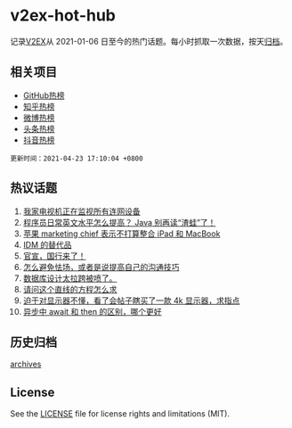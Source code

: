# v2ex-hot-hub

 记录[V2EX](https://www.v2ex.com/)从 2021-01-06 日至今的热门话题。每小时抓取一次数据，按天[归档](archives)。
 
 ## 相关项目

- [GitHub热榜](https://github.com/snaildev/github-hot-hub)
- [知乎热榜](https://github.com/snaildev/zhihu-hot-hub)
- [微博热榜](https://github.com/snaildev/weibo-hot-hub)
- [头条热榜](https://github.com/snaildev/toutiao-hot-hub)
- [抖音热榜](https://github.com/snaildev/douyin-hot-hub)


 `更新时间：2021-04-23 17:10:04 +0800`

## 热议话题

1. [我家电视机正在监视所有连网设备](https://www.v2ex.com/t/772523)
1. [程序员日常英文水平怎么提高？ Java 别再读“渣蛙”了！](https://www.v2ex.com/t/772621)
1. [苹果 marketing chief 表示不打算整合 iPad 和 MacBook](https://www.v2ex.com/t/772612)
1. [IDM 的替代品](https://www.v2ex.com/t/772562)
1. [官宣，国行来了！](https://www.v2ex.com/t/772651)
1. [怎么避免怯场，或者是说提高自己的沟通技巧](https://www.v2ex.com/t/772652)
1. [数据库设计太拉跨被喷了。](https://www.v2ex.com/t/772712)
1. [请问这个直线的方程怎么求](https://www.v2ex.com/t/772618)
1. [迫于对显示器不懂，看了会帖子瞎买了一款 4k 显示器，求指点](https://www.v2ex.com/t/772601)
1. [异步中 await 和 then 的区别，哪个更好](https://www.v2ex.com/t/772610)

## 历史归档

[archives](archives)

## License

See the [LICENSE](LICENSE) file for license rights and limitations (MIT).

